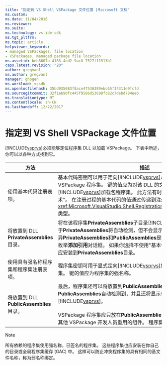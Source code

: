 ```yaml
---
title: "指定到 VS Shell VSPackage 文件位置 |Microsoft 文档"
ms.custom: 
ms.date: 11/04/2016
ms.reviewer: 
ms.suite: 
ms.technology: vs-ide-sdk
ms.tgt_pltfrm: 
ms.topic: article
helpviewer_keywords:
- managed VSPackages, file location
- VSPackages, managed package file location
ms.assetid: beb8607a-4183-4ed2-9ac8-7527f11513b1
caps.latest.revision: "20"
author: gregvanl
ms.author: gregvanl
manager: ghogen
ms.workload: vssdk
ms.openlocfilehash: 35bd935683f8ace47536389ebc65f34311e9fcfd
ms.sourcegitcommit: 32f1a690fc445f9586d53698fc82c7debd784eeb
ms.translationtype: MT
ms.contentlocale: zh-CN
ms.lasthandoff: 12/22/2017
---
```

# <a name="specifying-vspackage-file-location-to-the-vs-shell"></a>指定到 VS Shell VSPackage 文件位置
[!INCLUDE[vsprvs](../../code-quality/includes/vsprvs_md.md)]必须能够定位程序集 DLL 以加载 VSPackage。 下表中所述，你可以以各种方式找到它。  
  
|方法|描述|  
|------------|-----------------|  
|使用基本代码注册表项。|基本代码密钥可以用于定向[!INCLUDE[vsprvs](../../code-quality/includes/vsprvs_md.md)]从任何完全限定的文件路径加载 VSPackage 程序集。 键的值应为对该 DLL 的文件路径。 这是最佳办法具有[!INCLUDE[vsprvs](../../code-quality/includes/vsprvs_md.md)]加载包程序集。 此方法有时称为"基本代码/私钥安装目录技术"。 在注册过程的基本代码的值通过传递到注册特性类的实例<xref:Microsoft.VisualStudio.Shell.RegistrationAttribute.RegistrationContext>类型。|  
|将放置到 DLL **PrivateAssemblies**目录。|将在该程序集**PrivateAssemblies**子目录[!INCLUDE[vsprvs](../../code-quality/includes/vsprvs_md.md)]目录。 程序集位于**PrivateAssemblies**将自动检测，但不会显示在**添加引用**对话框。 之间的差异**PrivateAssemblies**和**PublicAssemblies**是程序集在**PublicAssemblies**中枚举**添加引用**对话框。 如果你选择不使用"基本代码/私钥安装目录"的技术，则应安装到**PrivateAssemblies**目录。|  
|使用具有强名称程序集和程序集注册表项。|程序集密钥可用于显式定向[!INCLUDE[vsprvs](../../code-quality/includes/vsprvs_md.md)]加载强名称 VSPackage 程序集。 键的值应为程序集的强名称。|  
|将放置到 DLL **PublicAssemblies**目录。|最后，程序集还可以将放置到**PublicAssemblies**子目录。 程序集位于**PublicAssemblies**自动检测到，并且还将显示在**添加引用**中的对话框[!INCLUDE[vsprvs](../../code-quality/includes/vsprvs_md.md)]。<br /><br /> VSPackage 程序集应只放在**PublicAssemblies**目录如果它们包含托管旨在由其他 VSPackage 开发人员重用的组件。 程序集的大部分不满足此条件。|  
  
> [!NOTE]
>  所有依赖的程序集使用强名称，已签名的程序集。 这些程序集也应安装在你自己的目录或全局程序集缓存 (GAC) 中。 这样可以防止冲突程序集的具有相同的基文件名称，称为弱名称绑定。